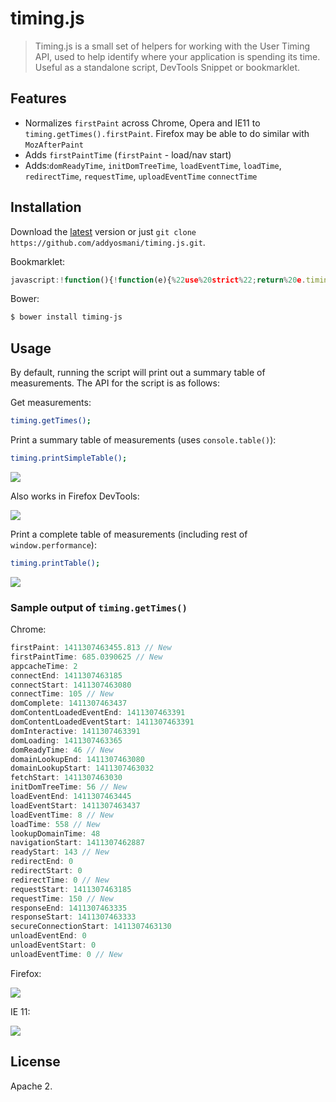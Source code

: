 timing.js
=========

> Timing.js is a small set of helpers for working with the User Timing API, used to help identify where your application is spending its time. Useful as a standalone script, DevTools Snippet or bookmarklet.

## Features

* Normalizes `firstPaint` across Chrome, Opera and IE11 to `timing.getTimes().firstPaint`. Firefox may be able to do similar with `MozAfterPaint`
* Adds `firstPaintTime` (`firstPaint` - load/nav start)
* Adds:`domReadyTime`, `initDomTreeTime`, `loadEventTime`, `loadTime`, `redirectTime`, `requestTime`, `uploadEventTime` `connectTime`

## Installation

Download the [latest](https://github.com/addyosmani/timing.js/archive/master.zip) version or just `git clone https://github.com/addyosmani/timing.js.git`.

Bookmarklet:

```javascript
javascript:!function(){!function(e){%22use%20strict%22;return%20e.timing=e.timing||{getTimes:function(t){var%20i=e.performance||e.webkitPerformance||e.msPerformance||e.mozPerformance,n=i.timing,r={},t=t||{};if(n){if(t%26%26!t.simple)for(var%20a%20in%20n)n.hasOwnProperty(a)%26%26(r[a]=n[a]);if(void%200===r.firstPaint){var%20o=0;e.chrome%26%26e.chrome.loadTimes%3F(o=1e3*e.chrome.loadTimes().firstPaintTime,r.firstPaintTime=o-1e3*e.chrome.loadTimes().startLoadTime):%22number%22==typeof%20e.performance.timing.msFirstPaint%26%26(o=e.performance.timing.msFirstPaint,r.firstPaintTime=o-e.performance.timing.navigationStart),t%26%26!t.simple%26%26(r.firstPaint=o)}r.loadTime=n.loadEventEnd-n.navigationStart,r.domReadyTime=n.domComplete-n.domInteractive,r.readyStart=n.fetchStart-n.navigationStart,r.redirectTime=n.redirectEnd-n.redirectStart,r.appcacheTime=n.domainLookupStart-n.fetchStart,r.unloadEventTime=n.unloadEventEnd-n.unloadEventStart,r.lookupDomainTime=n.domainLookupEnd-n.domainLookupStart,r.connectTime=n.connectEnd-n.connectStart,r.requestTime=n.responseEnd-n.requestStart,r.initDomTreeTime=n.domInteractive-n.responseEnd,r.loadEventTime=n.loadEventEnd-n.loadEventStart}return%20r},printTable:function(e){var%20t=[],i=this.getTimes(e);Object.keys(i).sort().forEach(function(e){t.push({label:e,ms:i[e],s:+(i[e]/1e3).toFixed(2)})}),console.table(t)},printSimpleTable:function(){this.printTable({simple:!0})}},timing.printSimpleTable()}(this)}();
```

Bower:

```sh
$ bower install timing-js
```

## Usage

By default, running the script will print out a summary table of measurements. The API for the script is as follows:

Get measurements:

```sh
timing.getTimes();
```

Print a summary table of measurements (uses `console.table()`):

```sh
timing.printSimpleTable();
```

![](http://i.imgur.com/nytLWK4.png)

Also works in Firefox DevTools:

![](http://i.imgur.com/jY3xHi3.png)

Print a complete table of measurements (including rest of `window.performance`):

```sh
timing.printTable();
```

![](http://i.imgur.com/C9eRQe9.png)


### Sample output of `timing.getTimes()`

Chrome:

```javascript
firstPaint: 1411307463455.813 // New
firstPaintTime: 685.0390625 // New
appcacheTime: 2
connectEnd: 1411307463185
connectStart: 1411307463080
connectTime: 105 // New
domComplete: 1411307463437
domContentLoadedEventEnd: 1411307463391
domContentLoadedEventStart: 1411307463391
domInteractive: 1411307463391
domLoading: 1411307463365
domReadyTime: 46 // New
domainLookupEnd: 1411307463080
domainLookupStart: 1411307463032
fetchStart: 1411307463030
initDomTreeTime: 56 // New
loadEventEnd: 1411307463445
loadEventStart: 1411307463437
loadEventTime: 8 // New
loadTime: 558 // New
lookupDomainTime: 48
navigationStart: 1411307462887
readyStart: 143 // New
redirectEnd: 0
redirectStart: 0
redirectTime: 0 // New
requestStart: 1411307463185
requestTime: 150 // New
responseEnd: 1411307463335
responseStart: 1411307463333
secureConnectionStart: 1411307463130
unloadEventEnd: 0
unloadEventStart: 0
unloadEventTime: 0 // New
```

Firefox:

![](http://i.imgur.com/Drr4A6B.png)

IE 11:

![](http://i.imgur.com/ekVHk3P.png)

## License

Apache 2.
